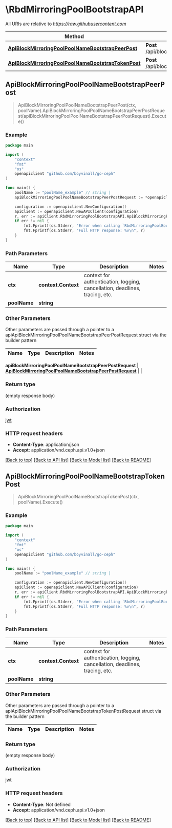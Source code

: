 # \RbdMirroringPoolBootstrapAPI

All URIs are relative to *https://raw.githubusercontent.com*

Method | HTTP request | Description
------------- | ------------- | -------------
[**ApiBlockMirroringPoolPoolNameBootstrapPeerPost**](RbdMirroringPoolBootstrapAPI.md#ApiBlockMirroringPoolPoolNameBootstrapPeerPost) | **Post** /api/block/mirroring/pool/{pool_name}/bootstrap/peer | 
[**ApiBlockMirroringPoolPoolNameBootstrapTokenPost**](RbdMirroringPoolBootstrapAPI.md#ApiBlockMirroringPoolPoolNameBootstrapTokenPost) | **Post** /api/block/mirroring/pool/{pool_name}/bootstrap/token | 



## ApiBlockMirroringPoolPoolNameBootstrapPeerPost

> ApiBlockMirroringPoolPoolNameBootstrapPeerPost(ctx, poolName).ApiBlockMirroringPoolPoolNameBootstrapPeerPostRequest(apiBlockMirroringPoolPoolNameBootstrapPeerPostRequest).Execute()



### Example

```go
package main

import (
	"context"
	"fmt"
	"os"
	openapiclient "github.com/boyvinall/go-ceph"
)

func main() {
	poolName := "poolName_example" // string | 
	apiBlockMirroringPoolPoolNameBootstrapPeerPostRequest := *openapiclient.NewApiBlockMirroringPoolPoolNameBootstrapPeerPostRequest("Direction_example", "Token_example") // ApiBlockMirroringPoolPoolNameBootstrapPeerPostRequest |  (optional)

	configuration := openapiclient.NewConfiguration()
	apiClient := openapiclient.NewAPIClient(configuration)
	r, err := apiClient.RbdMirroringPoolBootstrapAPI.ApiBlockMirroringPoolPoolNameBootstrapPeerPost(context.Background(), poolName).ApiBlockMirroringPoolPoolNameBootstrapPeerPostRequest(apiBlockMirroringPoolPoolNameBootstrapPeerPostRequest).Execute()
	if err != nil {
		fmt.Fprintf(os.Stderr, "Error when calling `RbdMirroringPoolBootstrapAPI.ApiBlockMirroringPoolPoolNameBootstrapPeerPost``: %v\n", err)
		fmt.Fprintf(os.Stderr, "Full HTTP response: %v\n", r)
	}
}
```

### Path Parameters


Name | Type | Description  | Notes
------------- | ------------- | ------------- | -------------
**ctx** | **context.Context** | context for authentication, logging, cancellation, deadlines, tracing, etc.
**poolName** | **string** |  | 

### Other Parameters

Other parameters are passed through a pointer to a apiApiBlockMirroringPoolPoolNameBootstrapPeerPostRequest struct via the builder pattern


Name | Type | Description  | Notes
------------- | ------------- | ------------- | -------------

 **apiBlockMirroringPoolPoolNameBootstrapPeerPostRequest** | [**ApiBlockMirroringPoolPoolNameBootstrapPeerPostRequest**](ApiBlockMirroringPoolPoolNameBootstrapPeerPostRequest.md) |  | 

### Return type

 (empty response body)

### Authorization

[jwt](../README.md#jwt)

### HTTP request headers

- **Content-Type**: application/json
- **Accept**: application/vnd.ceph.api.v1.0+json

[[Back to top]](#) [[Back to API list]](../README.md#documentation-for-api-endpoints)
[[Back to Model list]](../README.md#documentation-for-models)
[[Back to README]](../README.md)


## ApiBlockMirroringPoolPoolNameBootstrapTokenPost

> ApiBlockMirroringPoolPoolNameBootstrapTokenPost(ctx, poolName).Execute()



### Example

```go
package main

import (
	"context"
	"fmt"
	"os"
	openapiclient "github.com/boyvinall/go-ceph"
)

func main() {
	poolName := "poolName_example" // string | 

	configuration := openapiclient.NewConfiguration()
	apiClient := openapiclient.NewAPIClient(configuration)
	r, err := apiClient.RbdMirroringPoolBootstrapAPI.ApiBlockMirroringPoolPoolNameBootstrapTokenPost(context.Background(), poolName).Execute()
	if err != nil {
		fmt.Fprintf(os.Stderr, "Error when calling `RbdMirroringPoolBootstrapAPI.ApiBlockMirroringPoolPoolNameBootstrapTokenPost``: %v\n", err)
		fmt.Fprintf(os.Stderr, "Full HTTP response: %v\n", r)
	}
}
```

### Path Parameters


Name | Type | Description  | Notes
------------- | ------------- | ------------- | -------------
**ctx** | **context.Context** | context for authentication, logging, cancellation, deadlines, tracing, etc.
**poolName** | **string** |  | 

### Other Parameters

Other parameters are passed through a pointer to a apiApiBlockMirroringPoolPoolNameBootstrapTokenPostRequest struct via the builder pattern


Name | Type | Description  | Notes
------------- | ------------- | ------------- | -------------


### Return type

 (empty response body)

### Authorization

[jwt](../README.md#jwt)

### HTTP request headers

- **Content-Type**: Not defined
- **Accept**: application/vnd.ceph.api.v1.0+json

[[Back to top]](#) [[Back to API list]](../README.md#documentation-for-api-endpoints)
[[Back to Model list]](../README.md#documentation-for-models)
[[Back to README]](../README.md)


